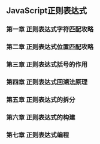 ## JavaScript正则表达式



### 第一章 正则表达式字符匹配攻略



### 第二章 正则表达式位置匹配攻略

### 第三章 正则表达式括号的作用

### 第四章 正则表达式回溯法原理

### 第五章 正则表达式的拆分

### 第六章 正则表达式的构建

### 第七章 正则表达式编程

